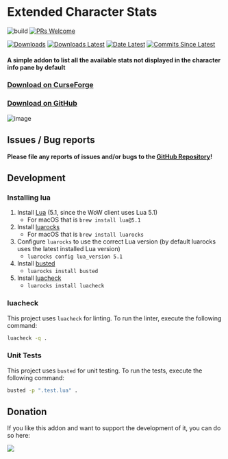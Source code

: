 # Extended Character Stats

![build](https://github.com/BreakBB/ExtendedCharacterStats/workflows/build/badge.svg) [![PRs Welcome](https://img.shields.io/badge/PRs-welcome-brightgreen.svg)](http://makeapullrequest.com)

[![Downloads](https://img.shields.io/github/downloads/BreakBB/ExtendedCharacterStats/total.svg)](https://github.com/BreakBB/ExtendedCharacterStats/releases/)
[![Downloads Latest](https://img.shields.io/github/downloads/BreakBB/ExtendedCharacterStats/v3.3.13/total.svg)](https://github.com/BreakBB/ExtendedCharacterStats/releases/latest)
[![Date Latest](https://img.shields.io/github/release-date/BreakBB/ExtendedCharacterStats.svg)](https://github.com/BreakBB/ExtendedCharacterStats/releases/latest)
[![Commits Since Latest](https://img.shields.io/github/commits-since/BreakBB/ExtendedCharacterStats/latest.svg)](https://github.com/BreakBB/ExtendedCharacterStats/commits/master)

#### A simple addon to list all the available stats not displayed in the character info pane by default


### [Download on CurseForge](https://www.curseforge.com/wow/addons/extended-character-stats/files)

### [Download on GitHub](https://github.com/BreakBB/ExtendedCharacterStats/releases/latest)

![image](https://user-images.githubusercontent.com/33514570/120346975-2ac47f80-c2fc-11eb-90d4-c012a1e56296.png)


## Issues / Bug reports

**Please file any reports of issues and/or bugs to the [GitHub Repository](https://github.com/BreakBB/ExtendedCharacterStats/issues/new/choose)!**

## Development

### Installing lua

1. Install [Lua](https://www.lua.org/download.html) (5.1, since the WoW client uses Lua 5.1)
    - For macOS that is `brew install lua@5.1`
2. Install [luarocks](https://luarocks.org/)
    - For macOS that is `brew install luarocks`
3. Configure `luarocks` to use the correct Lua version (by default luarocks uses the latest installed Lua version)
    - `luarocks config lua_version 5.1`
4. Install [busted](https://github.com/lunarmodules/busted)
    - `luarocks install busted`
5. Install [luacheck](https://github.com/lunarmodules/luacheck/)
    - `luarocks install luacheck`

### luacheck

This project uses `luacheck` for linting. To run the linter, execute the following command:

```sh
luacheck -q .
```

### Unit Tests

This project uses `busted` for unit testing. To run the tests, execute the following command:

```sh
busted -p ".test.lua" .
```

## Donation

If you like this addon and want to support the development of it, you can do so here:

<a href="https://www.paypal.com/cgi-bin/webscr?cmd=_s-xclick&hosted_button_id=T9DMPD9EZDC98&source=url"><img src="https://www.paypalobjects.com/en_US/i/btn/btn_donate_LG.gif"/></a>
